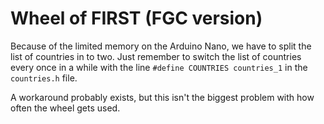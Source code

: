 # Wheel of FIRST (FGC version)

Because of the limited memory on the Arduino Nano, we have to split the list of countries in to two. Just remember to switch the list of countries every once in a while with the line `#define COUNTRIES countries_1`
in the `countries.h` file. 

A workaround probably exists, but this isn't the biggest problem with how often the wheel gets used.

